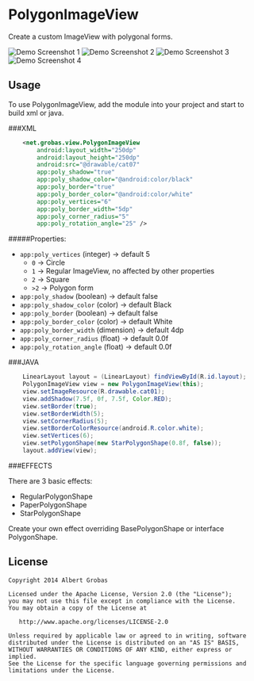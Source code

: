 PolygonImageView
===============

Create a custom ImageView with polygonal forms.


![Demo Screenshot 1][1] ![Demo Screenshot 2][2]
![Demo Screenshot 3][3] ![Demo Screenshot 4][4]

Usage
-----

To use PolygonImageView, add the module into your project and start to build xml or java.

###XML
```xml
    <net.grobas.view.PolygonImageView
        android:layout_width="250dp"
        android:layout_height="250dp"
        android:src="@drawable/cat07"
        app:poly_shadow="true"
        app:poly_shadow_color="@android:color/black"
        app:poly_border="true"
        app:poly_border_color="@android:color/white"
        app:poly_vertices="6"
        app:poly_border_width="5dp"
        app:poly_corner_radius="5"
        app:poly_rotation_angle="25" />
```

#####Properties:

* `app:poly_vertices` (integer)       -> default 5
    * `0`  -> Circle
    * `1`  -> Regular ImageView, no affected by other properties
    * `2`  -> Square
    * `>2` -> Polygon form
* `app:poly_shadow`  (boolean)        -> default false
* `app:poly_shadow_color` (color)     -> default Black
* `app:poly_border` (boolean)         -> default false
* `app:poly_border_color` (color)     -> default White
* `app:poly_border_width` (dimension) -> default 4dp
* `app:poly_corner_radius` (float)    -> default 0.0f
* `app:poly_rotation_angle` (float)   -> default 0.0f


###JAVA

```java
    LinearLayout layout = (LinearLayout) findViewById(R.id.layout);
    PolygonImageView view = new PolygonImageView(this);
    view.setImageResource(R.drawable.cat01);
    view.addShadow(7.5f, 0f, 7.5f, Color.RED);
    view.setBorder(true);
    view.setBorderWidth(5);
    view.setCornerRadius(5);
    view.setBorderColorResource(android.R.color.white);
    view.setVertices(6);
    view.setPolygonShape(new StarPolygonShape(0.8f, false));
    layout.addView(view);
```

###EFFECTS

There are 3 basic effects:

* RegularPolygonShape
* PaperPolygonShape
* StarPolygonShape

Create your own effect overriding BasePolygonShape or interface PolygonShape.

License
-------

    Copyright 2014 Albert Grobas

    Licensed under the Apache License, Version 2.0 (the "License");
    you may not use this file except in compliance with the License.
    You may obtain a copy of the License at

       http://www.apache.org/licenses/LICENSE-2.0

    Unless required by applicable law or agreed to in writing, software
    distributed under the License is distributed on an "AS IS" BASIS,
    WITHOUT WARRANTIES OR CONDITIONS OF ANY KIND, either express or implied.
    See the License for the specific language governing permissions and
    limitations under the License.



[1]: ./art/screen01.png
[2]: ./art/screen02.png
[3]: ./art/screen03.png
[4]: ./art/screen04.png
